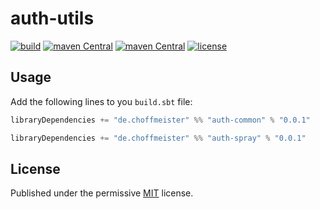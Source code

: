 # auth-utils

[![build](https://img.shields.io/travis/choffmeister/auth-utils/develop.svg)](https://travis-ci.org/choffmeister/auth-utils)
[![maven Central](https://img.shields.io/maven-central/v/de.choffmeister/auth-common.svg)](http://search.maven.org/#search%7Cga%7C1%7Cg%3A%22de.choffmeister%22%20AND%20a%3A%22auth-common%22)
[![maven Central](https://img.shields.io/maven-central/v/de.choffmeister/auth-spray.svg)](http://search.maven.org/#search%7Cga%7C1%7Cg%3A%22de.choffmeister%22%20AND%20a%3A%22auth-spray%22)
[![license](http://img.shields.io/badge/license-MIT-lightgrey.svg)](http://opensource.org/licenses/MIT)

## Usage

Add the following lines to you `build.sbt` file:

~~~ scala
libraryDependencies += "de.choffmeister" %% "auth-common" % "0.0.1"

libraryDependencies += "de.choffmeister" %% "auth-spray" % "0.0.1"
~~~

## License

Published under the permissive [MIT](http://opensource.org/licenses/MIT) license.
